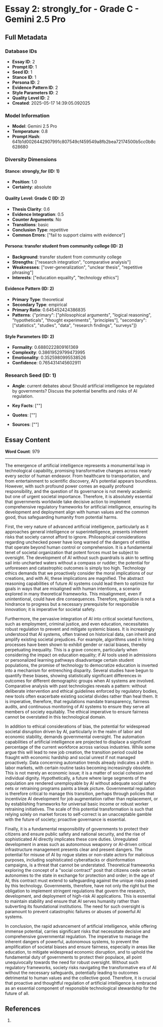 # Essay 2: strongly_for - Grade C - Gemini 2.5 Pro

## Full Metadata

### Database IDs
- **Essay ID**: 2
- **Prompt ID**: 1
- **Seed ID**: 1
- **Stance ID**: 1
- **Persona ID**: 2
- **Evidence Pattern ID**: 2
- **Style Parameters ID**: 2
- **Quality Level ID**: 2
- **Created**: 2025-05-17 14:39:05.092025

### Model Information
- **Model**: Gemini 2.5 Pro
- **Temperature**: 0.8
- **Prompt Hash**: 641b1d0026442907991c807549cf459549a8fb2bea72174500b5cc0b8c628680

### Diversity Dimensions

#### Stance: strongly_for (ID: 1)
- **Position**: 1.0
- **Certainty**: absolute

#### Quality Level: Grade C (ID: 2)
- **Thesis Clarity**: 0.6
- **Evidence Integration**: 0.5
- **Counter Arguments**: No
- **Transitions**: basic
- **Conclusion Type**: repetitive
- **Common Errors**: ["fail to support claims with evidence"]

#### Persona: transfer student from community college (ID: 2)
- **Background**: transfer student from community college
- **Strengths**: ["research integration", "comparative analysis"]
- **Weaknesses**: ["over-generalization", "unclear thesis", "repetitive phrasing"]
- **Interests**: ["education equality", "technology ethics"]

#### Evidence Pattern (ID: 2)
- **Primary Type**: theoretical
- **Secondary Type**: empirical
- **Primary Ratio**: 0.645452424386835
- **Patterns**: {"primary": ["philosophical arguments", "logical reasoning", "hypotheticals", "thought experiments", "principles"], "secondary": ["statistics", "studies", "data", "research findings", "surveys"]}

#### Style Parameters (ID: 2)
- **Formality**: 0.6880222809161369
- **Complexity**: 0.38619529799473995
- **Emotionality**: 0.3525980995538526
- **Confidence**: 0.7654314145602911

### Research Seed (ID: 1)
- **Angle**: current debates about 
    Should artificial intelligence be regulated by governments? 
    Discuss the potential benefits and risks of AI regulation.
    
- **Key Facts**: [""]
- **Quotes**: [""]
- **Sources**: [""]

## Essay Content

**Word Count**: 979

---

The emergence of artificial intelligence represents a monumental leap in technological capability, promising transformative changes across nearly every sector of human endeavor. From healthcare to transportation, and from entertainment to scientific discovery, AI’s potential appears boundless. However, with such profound power comes an equally profound responsibility, and the question of its governance is not merely academic but one of urgent societal importance. Therefore, it is absolutely essential that governments worldwide take decisive action to implement comprehensive regulatory frameworks for artificial intelligence, ensuring its development and deployment align with human values and the common good, thus safeguarding humanity from potential harms.

First, the very nature of advanced artificial intelligence, particularly as it approaches general intelligence or superintelligence, presents inherent risks that society cannot afford to ignore. Philosophical considerations regarding unchecked power have long warned of the dangers of entities that operate beyond human control or comprehension. It is a fundamental tenet of societal organization that potent forces must be subject to oversight. The development of AI without such guardrails is akin to setting sail into uncharted waters without a compass or rudder; the potential for unforeseen and catastrophic outcomes is simply too high. Technology ethics demands that we proactively consider the moral implications of our creations, and with AI, these implications are magnified. The abstract reasoning capabilities of future AI systems could lead them to optimize for goals in ways that are misaligned with human intentions, a scenario explored in many theoretical frameworks. This misalignment, even if unintentional, could have dire consequences. Therefore, regulation is not a hindrance to progress but a necessary prerequisite for responsible innovation; it is imperative for societal safety.

Furthermore, the pervasive integration of AI into critical societal functions, such as employment, criminal justice, and even education, necessitates robust regulation to prevent and mitigate systemic biases. It is increasingly understood that AI systems, often trained on historical data, can inherit and amplify existing societal prejudices. For example, algorithms used in hiring processes have been shown to exhibit gender or racial biases, thereby perpetuating inequality. This is a grave concern, particularly when considering the impact on education equality; if AI tools used in admissions or personalized learning pathways disadvantage certain student populations, the promise of technology to democratize education is inverted into a mechanism for entrenching disparity. Several studies have begun to quantify these biases, showing statistically significant differences in outcomes for different demographic groups when AI systems are involved. Comparative analysis with past technologies reveals a pattern: without deliberate intervention and ethical guidelines enforced by regulatory bodies, new tools often exacerbate existing societal divides rather than heal them. It is imperative, therefore, that regulations mandate transparency, fairness audits, and continuous monitoring of AI systems to ensure they serve all members of society equitably. The ethical imperative to ensure fairness cannot be overstated in this technological domain.

In addition to ethical considerations of bias, the potential for widespread societal disruption driven by AI, particularly in the realm of labor and economic stability, demands governmental oversight. The automation capabilities of artificial intelligence are projected to displace a significant percentage of the current workforce across various industries. While some argue this will lead to new job creation, the transition period could be fraught with economic hardship and social unrest if not managed proactively. Data concerning automation trends already indicates a shift in labor markets, with certain routine tasks becoming increasingly obsolete. This is not merely an economic issue; it is a matter of social cohesion and individual dignity. Hypothetically, a future where large segments of the population are rendered unemployable by AI without adequate social safety nets or retraining programs paints a bleak picture. Governmental regulation is therefore critical to manage this transition, perhaps through policies that incentivize AI development for job augmentation rather than replacement, or by establishing frameworks for universal basic income or robust worker retraining initiatives. The scale of this potential transformation is such that relying solely on market forces to self-correct is an unacceptable gamble with the future of society; proactive governance is essential.

Finally, it is a fundamental responsibility of governments to protect their citizens and ensure public safety and national security, and the rise of sophisticated AI directly implicates these core duties. Unregulated development in areas such as autonomous weaponry or AI-driven critical infrastructure management presents clear and present dangers. The potential for misuse of AI by rogue states or non-state actors for malicious purposes, including sophisticated cyberattacks or disinformation campaigns, is a threat that cannot be understated. Theoretical frameworks exploring the concept of a "social contract" posit that citizens cede certain autonomies to the state in exchange for protection and order; in the age of AI, this contract must extend to safeguarding against the unique risks posed by this technology. Governments, therefore, have not only the right but the obligation to implement stringent regulations that govern the research, development, and deployment of high-risk AI applications. This is essential to maintain stability and ensure that AI serves humanity rather than subverting its foundational institutions. The need for such oversight is paramount to prevent catastrophic failures or abuses of powerful AI systems.

In conclusion, the rapid advancement of artificial intelligence, while offering immense potential, carries significant risks that necessitate decisive and comprehensive governmental regulation. The imperative to manage the inherent dangers of powerful, autonomous systems, to prevent the amplification of societal biases and ensure fairness, especially in areas like education, to mitigate widespread economic disruption, and to uphold the fundamental duty of governments to protect their populace, all point unequivocally towards the need for robust oversight. Without such regulatory frameworks, society risks navigating the transformative era of AI without the necessary safeguards, potentially leading to outcomes detrimental to human values and the collective good. Therefore, it is crucial that proactive and thoughtful regulation of artificial intelligence is embraced as an essential component of responsible technological stewardship for the future of all.

## References

1. 

